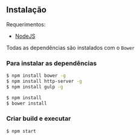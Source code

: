 ## Instalação

Requerimentos:

* [NodeJS](https://nodejs.org/)


Todas as dependências são instalados com o ``Bower``

### Para instalar as dependências

``` sh
$ npm install bower -g
$ npm install http-server -g
$ npm install gulp -g
```

``` sh
$ npm install
$ bower install
```

### Criar build e executar

``` sh
$ npm start
```
